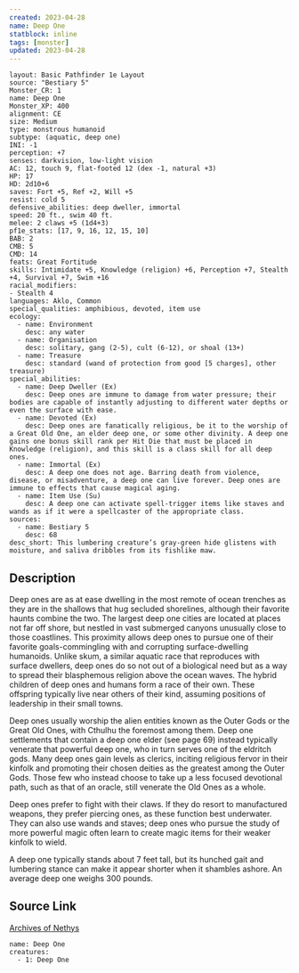 ```yaml
---
created: 2023-04-28
name: Deep One
statblock: inline
tags: [monster]
updated: 2023-04-28
---
```

```statblock
layout: Basic Pathfinder 1e Layout
source: "Bestiary 5"
Monster_CR: 1
name: Deep One
Monster_XP: 400
alignment: CE
size: Medium
type: monstrous humanoid
subtype: (aquatic, deep one)
INI: -1
perception: +7
senses: darkvision, low-light vision
AC: 12, touch 9, flat-footed 12 (dex -1, natural +3)
HP: 17
HD: 2d10+6
saves: Fort +5, Ref +2, Will +5
resist: cold 5
defensive_abilities: deep dweller, immortal
speed: 20 ft., swim 40 ft.
melee: 2 claws +5 (1d4+3)
pf1e_stats: [17, 9, 16, 12, 15, 10]
BAB: 2
CMB: 5
CMD: 14
feats: Great Fortitude
skills: Intimidate +5, Knowledge (religion) +6, Perception +7, Stealth +4, Survival +7, Swim +16
racial_modifiers:
- Stealth 4
languages: Aklo, Common
special_qualities: amphibious, devoted, item use
ecology:
  - name: Environment
    desc: any water
  - name: Organisation
    desc: solitary, gang (2-5), cult (6-12), or shoal (13+)
  - name: Treasure
    desc: standard (wand of protection from good [5 charges], other treasure)
special_abilities:
  - name: Deep Dweller (Ex)
    desc: Deep ones are immune to damage from water pressure; their bodies are capable of instantly adjusting to different water depths or even the surface with ease.
  - name: Devoted (Ex)
    desc: Deep ones are fanatically religious, be it to the worship of a Great Old One, an elder deep one, or some other divinity. A deep one gains one bonus skill rank per Hit Die that must be placed in Knowledge (religion), and this skill is a class skill for all deep ones.
  - name: Immortal (Ex)
    desc: A deep one does not age. Barring death from violence, disease, or misadventure, a deep one can live forever. Deep ones are immune to effects that cause magical aging.
  - name: Item Use (Su)
    desc: A deep one can activate spell-trigger items like staves and wands as if it were a spellcaster of the appropriate class.
sources:
  - name: Bestiary 5
    desc: 68
desc_short: This lumbering creature’s gray-green hide glistens with moisture, and saliva dribbles from its fishlike maw.
```
## Description
Deep ones are as at ease dwelling in the most remote of ocean trenches as they are in the shallows that hug secluded shorelines, although their favorite haunts combine the two. The largest deep one cities are located at places not far off shore, but nestled in vast submerged canyons unusually close to those coastlines. This proximity allows deep ones to pursue one of their favorite goals-commingling with and corrupting surface-dwelling humanoids. Unlike skum, a similar aquatic race that reproduces with surface dwellers, deep ones do so not out of a biological need but as a way to spread their blasphemous religion above the ocean waves. The hybrid children of deep ones and humans form a race of their own. These offspring typically live near others of their kind, assuming positions of leadership in their small towns.

Deep ones usually worship the alien entities known as the Outer Gods or the Great Old Ones, with Cthulhu the foremost among them. Deep one settlements that contain a deep one elder (see page 69) instead typically venerate that powerful deep one, who in turn serves one of the eldritch gods. Many deep ones gain levels as clerics, inciting religious fervor in their kinfolk and promoting their chosen deities as the greatest among the Outer Gods. Those few who instead choose to take up a less focused devotional path, such as that of an oracle, still venerate the Old Ones as a whole.

Deep ones prefer to fight with their claws. If they do resort to manufactured weapons, they prefer piercing ones, as these function best underwater. They can also use wands and staves; deep ones who pursue the study of more powerful magic often learn to create magic items for their weaker kinfolk to wield.

A deep one typically stands about 7 feet tall, but its hunched gait and lumbering stance can make it appear shorter when it shambles ashore. An average deep one weighs 300 pounds.
## Source Link
[Archives of Nethys](https://aonprd.com/MonsterDisplay.aspx?ItemName=Deep%20One)
```encounter-table
name: Deep One
creatures:
  - 1: Deep One
```
